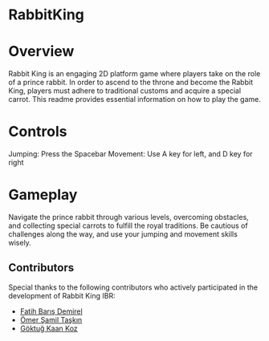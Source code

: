 # RabbitKing

# Overview
Rabbit King is an engaging 2D platform game where players take on the role of a prince rabbit. In order to ascend to the throne and become the Rabbit King, players must adhere to traditional customs and acquire a special carrot. This readme provides essential information on how to play the game.

# Controls

Jumping: Press the Spacebar
Movement: Use A key for left, and D key for right

# Gameplay

Navigate the prince rabbit through various levels, overcoming obstacles, and collecting special carrots to fulfill the royal traditions. Be cautious of challenges along the way, and use your jumping and movement skills wisely.



## Contributors

Special thanks to the following contributors who actively participated in the development of Rabbit King IBR:

- [Fatih Barış Demirel](https://github.com/FatihveBaris)
- [Ömer Şamil Taşkın](https://github.com/theWisteriaa)
- [Göktuğ Kaan Koz](https://github.com/LuciMark0)

  
